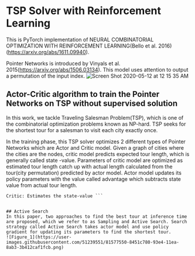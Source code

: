 # TSP Solver with Reinforcement Learning 
This is PyTorch implementation of NEURAL COMBINATORIAL OPTIMIZATION WITH REINFORCEMENT LEARNING(Bello et al. 2016)(https://arxiv.org/abs/1611.09940).

Pointer Networks is introduced by Vinyals et al. 2015(https://arxiv.org/abs/1506.03134). This model uses attention to output a permutation of the input index.
![Screen Shot 2020-05-12 at 12 15 35 AM](https://user-images.githubusercontent.com/51239551/81578424-bf082f80-93e5-11ea-812a-914c9046587a.png)

## Actor-Critic algorithm to train the Pointer Networks on TSP without supervised solution
In this work, we tackle Traveling Salesman Problem(TSP), which is one of the combinatorial optimization problems known as NP-hard. TSP seeks for the shortest tour for a salesman to visit each city exactly once.

In the training phase, this TSP solver optimizes 2 different types of Pointer Networks which are Actor and Critic model. Given a graph of cities where the cities are the nodes, critic model predicts expected tour length, which is generally called state -value. Parameters of critic model are optimized as estimated tour length catch up with actual length calculated from the tour(city permutation) predicted by actor model. Actor model updates its policy parameters with the value called advantage which subtracts state value from actual tour length.

``` Actor: Defines the agent's behavior, its policy
Critic: Estimates the state-value ```


## Active Search
In this paper, two approaches to find the best tour at inference time are proposed, which we refer to as Sampling and Active Search. Search strategy called Active Search takes actor model and use policy gradient for updating its parameters to find the shortest tour.
![Figure_1](https://user-images.githubusercontent.com/51239551/81577550-8451c780-93e4-11ea-8ab3-3b412caf1fcb.png)
